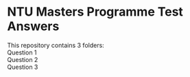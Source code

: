 # NTU Masters Programme Test Answers

This repository contains 3 folders:<br>
Question 1<br>
Question 2<br>
Question 3<br>
